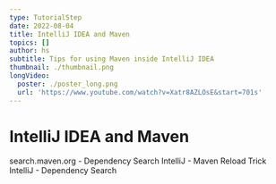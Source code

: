 ```yaml
---
type: TutorialStep
date: 2022-08-04
title: IntelliJ IDEA and Maven
topics: []
author: hs
subtitle: Tips for using Maven inside IntelliJ IDEA
thumbnail: ./thumbnail.png
longVideo:
  poster: ./poster_long.png
  url: 'https://www.youtube.com/watch?v=Xatr8AZLOsE&start=701s'
---
```


# IntelliJ IDEA and Maven
search.maven.org - Dependency Search
IntelliJ - Maven Reload Trick
IntelliJ - Dependency Search 
